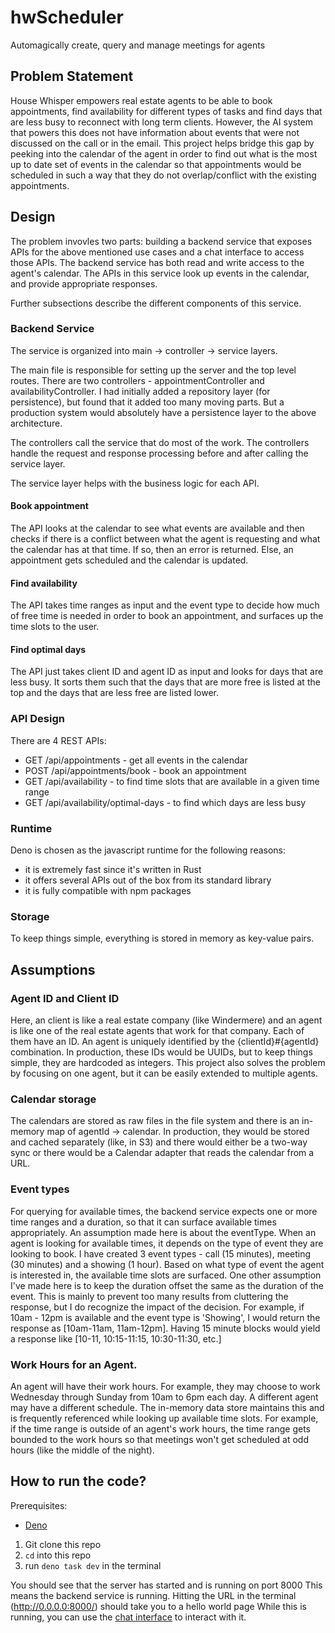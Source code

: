 # hwScheduler
Automagically create, query and manage meetings for agents


## Problem Statement
House Whisper empowers real estate agents to be able to book appointments, find availability for different types of tasks and find days that are less busy to reconnect with long term clients. However, the AI system that powers this does not have information about events that were not discussed on the call or in the email. This project helps bridge this gap by peeking into the calendar of the agent in order to find out what is the most up to date set of events in the calendar so that appointments would be scheduled in such a way that they do not overlap/conflict with the existing appointments.

## Design
The problem invovles two parts: building a backend service that exposes APIs for the above mentioned use cases and a chat interface to access those APIs. The backend service has both read and write access to the agent's calendar. The APIs in this service look up events in the calendar, and provide appropriate responses.

Further subsections describe the different components of this service.

### Backend Service
The service is organized into main -> controller -> service layers.

The main file is responsible for setting up the server and the top level routes. There are two controllers - appointmentController and availabilityController. I had initially added a repository layer (for persistence), but found that it added too many moving parts. But a production system would absolutely have a persistence layer to the above architecture.

The controllers call the service that do most of the work. The controllers handle the request and response processing before and after calling the service layer.

The service layer helps with the business logic for each API.

#### Book appointment
The API looks at the calendar to see what events are available and then checks if there is a conflict between what the agent is requesting and what the calendar has at that time. If so, then an error is returned. Else, an appointment gets scheduled and the calendar is updated.

#### Find availability
The API takes time ranges as input and the event type to decide how much of free time is needed in order to book an appointment, and surfaces up the time slots to the user.

#### Find optimal days
The API just takes client ID and agent ID as input and looks for days that are less busy. It sorts them such that the days that are more free is listed at the top and the days that are less free are listed lower.

### API Design
There are 4 REST APIs:
- GET /api/appointments - get all events in the calendar
- POST /api/appointments/book - book an appointment
- GET /api/availability - to find time slots that are available in a given time range
- GET /api/availability/optimal-days - to find which days are less busy

### Runtime
Deno is chosen as the javascript runtime for the following reasons:
- it is extremely fast since it's written in Rust
- it offers several APIs out of the box from its standard library
- it is fully compatible with npm packages

### Storage
To keep things simple, everything is stored in memory as key-value pairs.

## Assumptions
### Agent ID and Client ID
Here, an client is like a real estate company (like Windermere) and an agent is like one of the real estate agents that work for that company. Each of them have an ID. An agent is uniquely identified by the {clientId}#{agentId} combination. In production, these IDs would be UUIDs, but to keep things simple, they are hardcoded as integers. This project also solves the problem by focusing on one agent, but it can be easily extended to multiple agents.

### Calendar storage
The calendars are stored as raw files in the file system and there is an in-memory map of agentId -> calendar. In production, they would be stored and cached separately (like, in S3) and there would either be a two-way sync or there would be a Calendar adapter that reads the calendar from a URL.

### Event types
For querying for available times, the backend service expects one or more time ranges and a duration, so that it can surface available times appropriately. An assumption made here is about the eventType. When an agent is looking for available times, it depends on the type of event they are looking to book. I have created 3 event types - call (15 minutes), meeting (30 minutes) and a showing (1 hour). Based on what type of event the agent is interested in, the available time slots are surfaced. One other assumption I've made here is to keep the duration offset the same as the duration of the event. This is mainly to prevent too many results from cluttering the response, but I do recognize the impact of the decision. For example, if 10am - 12pm is available and the event type is 'Showing', I would return the response as [10am-11am, 11am-12pm]. Having 15 minute blocks would yield a response like [10-11, 10:15-11:15, 10:30-11:30, etc.]

### Work Hours for an Agent.
An agent will have their work hours. For example, they may choose to work Wednesday through Sunday from 10am to 6pm each day. A different agent may have a different schedule. The in-memory data store maintains this and is frequently referenced while looking up available time slots. For example, if the time range is outside of an agent's work hours, the time range gets bounded to the work hours so that meetings won't get scheduled at odd hours (like the middle of the night).

## How to run the code?
Prerequisites:
- [Deno](https://deno.com/)

1. Git clone this repo
2. `cd` into this repo
3. run `deno task dev` in the terminal

You should see that the server has started and is running on port 8000
This means the backend service is running. Hitting the URL in the terminal (http://0.0.0.0:8000/) should take you to a hello world page
While this is running, you can use the [chat interface](https://github.com/rrajath/hwChatInterface) to interact with it.
